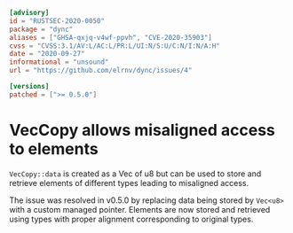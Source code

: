 ```toml
[advisory]
id = "RUSTSEC-2020-0050"
package = "dync"
aliases = ["GHSA-qxjq-v4wf-ppvh", "CVE-2020-35903"]
cvss = "CVSS:3.1/AV:L/AC:L/PR:L/UI:N/S:U/C:N/I:N/A:H"
date = "2020-09-27"
informational = "unsound"
url = "https://github.com/elrnv/dync/issues/4"

[versions]
patched = [">= 0.5.0"]
```

# VecCopy allows misaligned access to elements

`VecCopy::data` is created as a Vec of u8 but can be used to store and retrieve
elements of different types leading to misaligned access.

The issue was resolved in v0.5.0 by replacing data being stored by `Vec<u8>` with a custom managed
pointer.  Elements are now stored and retrieved using types with proper alignment corresponding to
original types.
